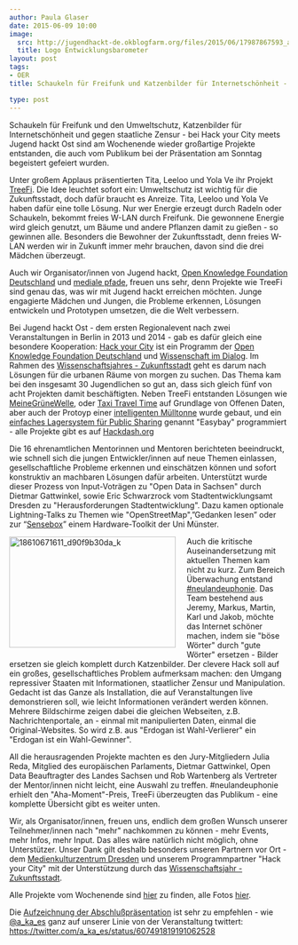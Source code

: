 ```yaml
---
author: Paula Glaser
date: 2015-06-09 10:00
image:
  src: http://jugendhackt-de.okblogfarm.org/files/2015/06/17987867593_a11540c288_k.jpg
  title: Logo Entwicklungsbarometer
layout: post
tags:
- OER
title: Schaukeln für Freifunk und Katzenbilder für Internetschönheit - Das war Hack your City meets Jugend hackt Ost

type: post
---
```

Schaukeln für Freifunk und den Umweltschutz, Katzenbilder für Internetschönheit und gegen staatliche Zensur - bei Hack your City meets Jugend hackt Ost sind am Wochenende wieder großartige Projekte entstanden, die auch vom Publikum bei der Präsentation am Sonntag begeistert gefeiert wurden.

Unter großem Applaus präsentierten Tita, Leeloo und Yola Ve ihr Projekt <a href="http://hackdash.org/projects/5572e22a79ef5d384ac04ad6">TreeFi</a>. Die Idee leuchtet sofort ein: Umweltschutz ist wichtig für die Zukunftsstadt, doch dafür braucht es Anreize. Tita, Leeloo und Yola Ve haben dafür eine tolle Lösung. Nur wer Energie erzeugt durch Radeln oder Schaukeln, bekommt freies W-LAN durch Freifunk. Die gewonnene Energie wird gleich genutzt, um Bäume und andere Pflanzen damit zu gießen - so gewinnen alle. Besonders die Bewohner der Zukunftsstadt, denn freies W-LAN werden wir in Zukunft immer mehr brauchen, davon sind die drei Mädchen überzeugt.

Auch wir Organisator/innen von Jugend hackt, <a href="/">Open Knowledge Foundation Deutschland</a> und <a href="http://medialepfade.de/">mediale pfade</a>, freuen uns sehr, denn Projekte wie TreeFi sind genau das, was wir mit Jugend hackt erreichen möchten. Junge engagierte Mädchen und Jungen, die Probleme erkennen, Lösungen entwickeln und Prototypen umsetzen, die die Welt verbessern.

Bei Jugend hackt Ost - dem ersten Regionalevent nach zwei Veranstaltungen in Berlin in 2013 und 2014 - gab es dafür gleich eine besondere Kooperation: <a href="http://www.hackyourcity.de/">Hack your City</a> ist ein Programm der <a href="/">Open Knowledge Foundation Deutschland</a> und <a href="http://www.wissenschaft-im-dialog.de/">Wissenschaft im Dialog</a>. Im Rahmen des <a href="https://www.wissenschaftsjahr-zukunftsstadt.de/">Wissenschaftsjahres - Zukunftsstadt</a> geht es darum nach Lösungen für die urbanen Räume von morgen zu suchen. Das Thema kam bei den insgesamt 30 Jugendlichen so gut an, dass sich gleich fünf von acht Projekten damit beschäftigten. Neben TreeFi entstanden Lösungen wie <a href="http://hackdash.org/projects/5572d43379ef5d384ac04ac6">MeineGrüneWelle</a>, oder <a href="http://hackdash.org/projects/5572d02679ef5d384ac04ab4">Taxi Travel Time</a> auf Grundlage von Offenen Daten,  aber auch der Protoyp einer <a href="http://hackdash.org/projects/5572b30179ef5d384ac04a5a">intelligenten Mülltonne</a> wurde gebaut, und ein <a href="http://hackdash.org/projects/5572bfcc79ef5d384ac04a96">einfaches Lagersystem für Public Sharing</a> genannt "Easybay" programmiert - alle Projekte gibt es auf <a href="http://hackdash.org/dashboards/jhost2015">Hackdash.org</a>

Die 16 ehrenamtlichen Mentorinnen und Mentoren berichteten beeindruckt, wie schnell sich die jungen Entwickler/innen auf neue Themen einlassen, gesellschaftliche Probleme erkennen und einschätzen können und sofort konstruktiv an machbaren Lösungen dafür arbeiten. Unterstützt wurde dieser Prozess von Input-Voträgen zu "Open Data in Sachsen" durch Dietmar Gattwinkel, sowie Eric Schwarzrock vom Stadtentwicklungsamt Dresden zu "Herausforderungen Stadtentwicklung". Dazu kamen optionale Lightning-Talks zu Themen wie "OpenStreetMap",”Gedanken lesen” oder zur “<a href="http://sensebox.uni-muenster.de/">Sensebox</a>” einem Hardware-Toolkit der Uni Münster.

<a href="http://jugendhackt-de.okblogfarm.org/files/2015/06/18610671611_d90f9b30da_k.jpg"><img class=" size-medium wp-image-1222 alignright" src="http://jugendhackt-de.okblogfarm.org/files/2015/06/18610671611_d90f9b30da_k-300x200.jpg" alt="18610671611_d90f9b30da_k" width="300" height="200" style="float:left; margin: 0 20px 20px 0;" /></a>Auch die kritische Auseinandersetzung mit aktuellen Themen kam nicht zu kurz. Zum Bereich Überwachung entstand <a href="https://github.com/Jugendhackt/neulandeuphonie">#neulandeuphonie</a>. Das Team bestehend aus Jeremy, Markus, Martin, Karl und Jakob, möchte das Internet schöner machen, indem sie "böse Wörter" durch "gute Wörter" ersetzen - Bilder ersetzen sie gleich komplett durch Katzenbilder. Der clevere Hack soll auf ein großes, gesellschaftliches Problem aufmerksam machen: den Umgang repressiver Staaten mit Informationen, staatlicher Zensur und Manipulation. Gedacht ist das Ganze als Installation, die auf Veranstaltungen live demonstrieren soll, wie leicht Informationen verändert werden können. Mehrere Bildschirme zeigen dabei die gleichen Webseiten, z.B. Nachrichtenportale, an - einmal mit manipulierten Daten, einmal die Original-Websites. So wird z.B. aus "Erdogan ist Wahl-Verlierer" ein "Erdogan ist ein Wahl-Gewinner".

All die herausragenden Projekte machten es den Jury-Mitgliedern Julia Reda, Mitglied des europäischen Parlaments, Dietmar Gattwinkel, Open Data Beauftragter des Landes Sachsen und Rob Wartenberg als Vertreter der Mentor/innen nicht leicht, eine Auswahl zu treffen. #neulandeuphonie erhielt den "Aha-Moment"-Preis, TreeFi überzeugten das Publikum - eine komplette Übersicht gibt es weiter unten.

Wir, als  Organisator/innen, freuen uns, endlich dem großen Wunsch unserer Teilnehmer/innen nach "mehr" nachkommen zu können - mehr Events, mehr Infos, mehr Input. Das alles wäre natürlich nicht möglich, ohne Unterstützer. Unser Dank gilt deshalb besonders unseren Partnern vor Ort - dem <a href="http://medienkulturzentrum.de">Medienkulturzentrum Dresden</a> und unserem Programmpartner "Hack your City" mit der Unterstützung durch das <a href="https://www.wissenschaftsjahr-zukunftsstadt.de/">Wissenschaftsjahr - Zukunftsstadt</a>.

Alle Projekte vom Wochenende sind <a href="http://hackdash.org/dashboards/jhost2015">hier</a> zu finden, alle Fotos <a href="https://www.flickr.com/photos/okfde/sets/72157651802543473">hier</a>.

Die <a href="https://www.youtube.com/watch?v=wJ9G2wxTD7o">Aufzeichnung der Abschlußpräsentation</a> ist sehr zu empfehlen - wie <a href="https://twitter.com/a_ka_es/status/607491819191062528">@a_ka_es</a> ganz auf unserer Linie von der Veranstaltung twittert: <a href="https://twitter.com/a_ka_es/status/607491819191062528">https://twitter.com/a_ka_es/status/607491819191062528</a> 